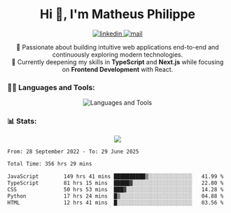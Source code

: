 
<h1 align="center">Hi 👋, I'm Matheus Philippe</h1>
<p align="center">
  <a href="https://www.linkedin.com/in/matheusphilippe-" target="_blank" rel="noopener noreferrer">
    <img alt="linkedin" src="https://img.shields.io/static/v1?label=&message=Linkedin&color=blue&logo=linkedin&style=for-the-badge" /> </a>
  <a href="mailto:matheus.philippe2002@gmail.com">
    <img alt="mail" src="https://img.shields.io/badge/Gmail-D14836?style=for-the-badge&logo=gmail&logoColor=white" /> </a>
 <p align="center">
  🚀 Passionate about building intuitive web applications end-to-end and continuously exploring modern technologies.
  <br />
  🌱 Currently deepening my skills in <strong>TypeScript</strong> and <strong>Next.js</strong> while focusing on <strong>Frontend Development</strong> with React.
</p>

   
</p>



<h3 align="left">🧑‍💻 Languages and Tools:</h3>

<p align="center">
  <img src="https://skillicons.dev/icons?i=ts,js,react,nodejs,express,mongodb,tailwind,vite,html,css,git,vscode,linux" alt="Languages and Tools" />

</p>

<h3 align="left"> 📊 Stats: </h3>

<p align="center">
  <img src="https://github-readme-stats.vercel.app/api/top-langs?username=mph7&show_icons=true&theme=tokyonight&hide_border=true&locale=en&langs_count=6&layout=compact" /> 



<!--START_SECTION:waka-->

```txt
From: 28 September 2022 - To: 29 June 2025

Total Time: 356 hrs 29 mins

JavaScript        149 hrs 41 mins ██████████▒░░░░░░░░░░░░░░   41.99 %
TypeScript        81 hrs 15 mins  █████▓░░░░░░░░░░░░░░░░░░░   22.80 %
CSS               50 hrs 53 mins  ███▓░░░░░░░░░░░░░░░░░░░░░   14.28 %
Python            17 hrs 24 mins  █▒░░░░░░░░░░░░░░░░░░░░░░░   04.88 %
HTML              12 hrs 41 mins  █░░░░░░░░░░░░░░░░░░░░░░░░   03.56 %
```

<!--END_SECTION:waka-->
</p>
